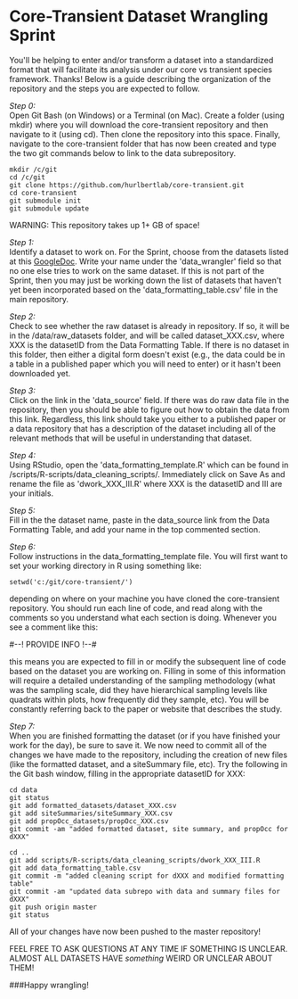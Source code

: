# Core-Transient Dataset Wrangling Sprint

You'll be helping to enter and/or transform a dataset into a standardized format
that will facilitate its analysis under our core vs transient species framework.
Thanks! Below is a guide describing the organization of the repository and 
the steps you are expected to follow.

*Step 0:*  
Open Git Bash (on Windows) or a Terminal (on Mac). Create a folder (using mkdir) 
where you will download the core-transient repository and then navigate to it
(using cd). Then clone the repository into this space. Finally, navigate to
the core-transient folder that has now been created and type the two git commands
below to link to the data subrepository.
```
mkdir /c/git
cd /c/git
git clone https://github.com/hurlbertlab/core-transient.git
cd core-transient
git submodule init
git submodule update
```
WARNING: This repository takes up 1+ GB of space!


*Step 1:*  
Identify a dataset to work on. For the Sprint, choose from the datasets
listed at this [GoogleDoc](https://docs.google.com/spreadsheets/d/1WtfzSf5oEhFdhZcaCyygpR0K0I6EcjPUzwkBfFnfjtY/edit?usp=sharing).
Write your name under the 'data_wrangler' field so that no one else tries to
work on the same dataset. If this is not part of the Sprint, then you may 
just be working down the list of datasets that haven't yet been incorporated
based on the 'data_formatting_table.csv' file in the main repository.

*Step 2:*  
Check to see whether the raw dataset is already in repository. If so, it will
be in the /data/raw_datasets folder, and will be called dataset_XXX.csv, where
XXX is the datasetID from the Data Formatting Table. If there is no dataset
in this folder, then either a digital form doesn't exist (e.g., the data could
be in a table in a published paper which you will need to enter) or it hasn't 
been downloaded yet. 

*Step 3:*  
Click on the link in the 'data_source' field. If there was do raw data file in
the repository, then you should be able to figure out how to obtain the data
from this link. Regardless, this link should take you either to a published paper
or a data repository that has a description of the dataset including all of
the relevant methods that will be useful in understanding that dataset.

*Step 4:*  
Using RStudio, open the 'data_formatting_template.R' which can be found in
/scripts/R-scripts/data_cleaning_scripts/. Immediately click on Save As and 
rename the file as 'dwork_XXX_III.R' where XXX is the datasetID and III are your
initials.

*Step 5:*  
Fill in the the dataset name, paste in the data_source link from the Data
Formatting Table, and add your name in the top commented section.

*Step 6:*  
Follow instructions in the data_formatting_template file. You will first want to
set your working directory in R using something like:

`setwd('c:/git/core-transient/')`

depending on where on your machine you have cloned the core-transient repository.
You should run each line of code, and read along with the comments so you
understand what each section is doing. Whenever you see a comment like this:

\#--! PROVIDE INFO !--\#

this means you are expected to fill in or modify the subsequent line of code
based on the dataset you are working on. Filling in some of this information
will require a detailed understanding of the sampling methodology (what was
the sampling scale, did they have hierarchical sampling levels like quadrats
within plots, how frequently did they sample, etc). You will be constantly 
referring back to the paper or website that describes the study.

*Step 7:*  
When you are finished formatting the dataset (or if you have finished your
work for the day), be sure to save it. We now need to commit all of the changes
we have made to the repository, including the creation of new files (like
the formatted dataset, and a siteSummary file, etc). Try the following in the 
Git bash window, filling in the appropriate datasetID for XXX:

```
cd data
git status
git add formatted_datasets/dataset_XXX.csv
git add siteSummaries/siteSummary_XXX.csv
git add propOcc_datasets/propOcc_XXX.csv
git commit -am "added formatted dataset, site summary, and propOcc for dXXX"

cd ..
git add scripts/R-scripts/data_cleaning_scripts/dwork_XXX_III.R
git add data_formatting_table.csv
git commit -m "added cleaning script for dXXX and modified formatting table"
git commit -am "updated data subrepo with data and summary files for dXXX"
git push origin master
git status
```

All of your changes have now been pushed to the master repository!

FEEL FREE TO ASK QUESTIONS AT ANY TIME IF SOMETHING IS UNCLEAR. ALMOST ALL
DATASETS HAVE *something* WEIRD OR UNCLEAR ABOUT THEM!

###Happy wrangling!
